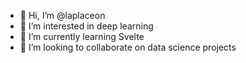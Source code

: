 - 👋 Hi, I’m @laplaceon
- 👀 I’m interested in deep learning
- 🌱 I’m currently learning Svelte
- 💞️ I’m looking to collaborate on data science projects

<!---
laplaceon/laplaceon is a ✨ special ✨ repository because its `README.md` (this file) appears on your GitHub profile.
You can click the Preview link to take a look at your changes.
--->
